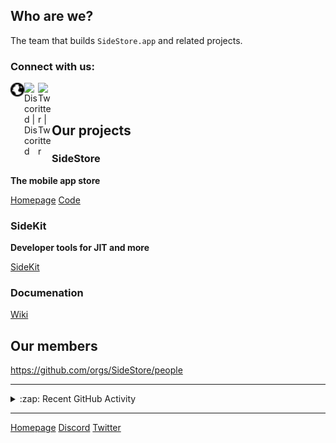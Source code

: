 <!-- 
Docs: How to use GitHub README and actions to auto-generate embedded content.
https://github.com/anuraghazra/github-readme-stats
https://www.youtube.com/watch?v=n6d4KHSKqGk
https://github.com/rahuldkjain/github-profile-readme-generator
 -->

## Who are we?

The team that builds `SideStore.app` and related projects.

### Connect with us:

<!--
[![Website](https://img.shields.io/website?label=sidestore.io&style=for-the-badge&url=https://sidestore.io)](https://sidestore.io)
[![Twitter Follow](https://img.shields.io/twitter/follow/sidestore_io?color=1DA1F2&logo=twitter&style=for-the-badge)](https://twitter.com/intent/follow?original_referer=https%3A%2F%2Fgithub.com%2Fsidestore&screen_name=sidestore)
[![GitHub Followers](https://img.shields.io/github/followers/sidestore?style=for-the-badge)]()
[![GitHub Sponsors](https://img.shields.io/github/sponsors/sidestore?style=for-the-badge
)]() 
-->

[<img align="left" alt="sidestore.io" width="22px" src="https://raw.githubusercontent.com/iconic/open-iconic/master/svg/globe.svg" />][website]
[<img align="left" alt="Discord | Discord" width="22px" src="https://cdn.jsdelivr.net/npm/simple-icons@v3/icons/discord.svg" />][discord]
[<img align="left" alt="Twitter | Twitter" width="22px" src="https://cdn.jsdelivr.net/npm/simple-icons@v3/icons/twitter.svg" />][twitter]

<br />
<br />

## Our projects

### SideStore

__The mobile app store__

[Homepage][website]
[Code][git.sidestore]

### SideKit

__Developer tools for JIT and more__

[SideKit][git.sidekit]

### Documenation

[Wiki][wiki]

## Our members

https://github.com/orgs/SideStore/people

---

<details>
  <summary>:zap: Recent GitHub Activity</summary>

<!--START_SECTION:activity-->
1. ❗️ Closed issue [#497](https://github.com/SideStore/SideStore/issues/497) in [SideStore/SideStore](https://github.com/SideStore/SideStore)
2. 🗣 Commented on [#497](https://github.com/SideStore/SideStore/issues/497) in [SideStore/SideStore](https://github.com/SideStore/SideStore)
3. ❗️ Opened issue [#497](https://github.com/SideStore/SideStore/issues/497) in [SideStore/SideStore](https://github.com/SideStore/SideStore)
4. 🗣 Commented on [#494](https://github.com/SideStore/SideStore/issues/494) in [SideStore/SideStore](https://github.com/SideStore/SideStore)
5. 🗣 Commented on [#488](https://github.com/SideStore/SideStore/issues/488) in [SideStore/SideStore](https://github.com/SideStore/SideStore)
6. 🗣 Commented on [#494](https://github.com/SideStore/SideStore/issues/494) in [SideStore/SideStore](https://github.com/SideStore/SideStore)
7. ❗️ Closed issue [#471](https://github.com/SideStore/SideStore/issues/471) in [SideStore/SideStore](https://github.com/SideStore/SideStore)
8. 🗣 Commented on [#471](https://github.com/SideStore/SideStore/issues/471) in [SideStore/SideStore](https://github.com/SideStore/SideStore)
9. 🗣 Commented on [#492](https://github.com/SideStore/SideStore/issues/492) in [SideStore/SideStore](https://github.com/SideStore/SideStore)
10. 🗣 Commented on [#496](https://github.com/SideStore/SideStore/issues/496) in [SideStore/SideStore](https://github.com/SideStore/SideStore)
11. ❗️ Closed issue [#492](https://github.com/SideStore/SideStore/issues/492) in [SideStore/SideStore](https://github.com/SideStore/SideStore)
12. 🗣 Commented on [#492](https://github.com/SideStore/SideStore/issues/492) in [SideStore/SideStore](https://github.com/SideStore/SideStore)
13. 🗣 Commented on [#496](https://github.com/SideStore/SideStore/issues/496) in [SideStore/SideStore](https://github.com/SideStore/SideStore)
14. 🗣 Commented on [#492](https://github.com/SideStore/SideStore/issues/492) in [SideStore/SideStore](https://github.com/SideStore/SideStore)
15. 🗣 Commented on [#474](https://github.com/SideStore/SideStore/issues/474) in [SideStore/SideStore](https://github.com/SideStore/SideStore)
16. ❗️ Opened issue [#496](https://github.com/SideStore/SideStore/issues/496) in [SideStore/SideStore](https://github.com/SideStore/SideStore)
17. 🗣 Commented on [#492](https://github.com/SideStore/SideStore/issues/492) in [SideStore/SideStore](https://github.com/SideStore/SideStore)
18. 🗣 Commented on [#65](https://github.com/SideStore/SideStore/issues/65) in [SideStore/SideStore](https://github.com/SideStore/SideStore)
19. 🗣 Commented on [#495](https://github.com/SideStore/SideStore/issues/495) in [SideStore/SideStore](https://github.com/SideStore/SideStore)
20. ❗️ Closed issue [#495](https://github.com/SideStore/SideStore/issues/495) in [SideStore/SideStore](https://github.com/SideStore/SideStore)
<!--END_SECTION:activity-->

</details>

---

[Homepage][patreon] [Discord][discord] [Twitter][twitter]

<!--
- [Patreon][patreon]
- [OpenCollective][opencollective]
- [YouTube][youtube]
-->

[website]: https://sidestore.io
[wiki]: https://wiki.sidestore.io
[twitter]: https://twitter.com/sidestore_io
[discord]: https://discord.gg/sidestore-949183273383395328
[youtube]: https://youtube.com/TODO
[patreon]: https://www.patreon.com/SideStore
[opencollective]: https://opencollective.com/TODO
[git.sidestore]: https://github.com/SideStore/SideStore/
[git.sidekit]: https://github.com/SideStore/SideKit

